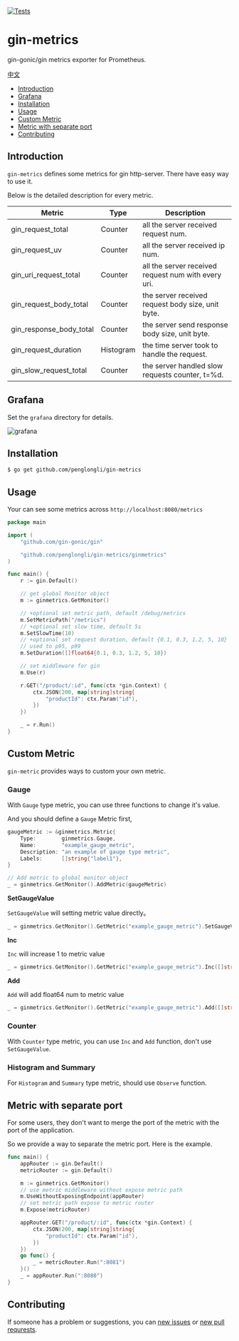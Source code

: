 [![Tests](https://github.com/penglongli/gin-metrics/actions/workflows/go.yml/badge.svg?branch=master)](https://github.com/penglongli/gin-metrics/actions/workflows/run-tests.yml)

# gin-metrics
gin-gonic/gin metrics exporter for Prometheus.

[中文](README_zh.md)

- [Introduction](#Introduction)
- [Grafana](#Grafana)
- [Installation](#Installation)
- [Usage](#Usage)
- [Custom Metric](#Custom-Metric)
- [Metric with separate port](#Metric-with-separate-port)
- [Contributing](#Contributing)

## Introduction

`gin-metrics` defines some metrics for gin http-server. There have easy way to use it.

Below is the detailed description for every metric.

| Metric                  | Type      | Description                                         |
| ----------------------- | --------- | --------------------------------------------------- |
| gin_request_total       | Counter   | all the server received request num.                |
| gin_request_uv          | Counter   | all the server received ip num.                     |
| gin_uri_request_total   | Counter   | all the server received request num with every uri. |
| gin_request_body_total  | Counter   | the server received request body size, unit byte.   |
| gin_response_body_total | Counter   | the server send response body size, unit byte.      |
| gin_request_duration    | Histogram | the time server took to handle the request.         |
| gin_slow_request_total  | Counter   | the server handled slow requests counter, t=%d.     |


## Grafana


Set the `grafana` directory for details.

![grafana](./grafana/grafana.png)


## Installation

```bash
$ go get github.com/penglongli/gin-metrics
```

## Usage

Your can see some metrics across `http://localhost:8080/metrics`

```go
package main

import (
	"github.com/gin-gonic/gin"

	"github.com/penglongli/gin-metrics/ginmetrics"
)

func main() {
	r := gin.Default()

	// get global Monitor object
	m := ginmetrics.GetMonitor()

	// +optional set metric path, default /debug/metrics
	m.SetMetricPath("/metrics")
	// +optional set slow time, default 5s
	m.SetSlowTime(10)
	// +optional set request duration, default {0.1, 0.3, 1.2, 5, 10}
	// used to p95, p99
	m.SetDuration([]float64{0.1, 0.3, 1.2, 5, 10})

	// set middleware for gin
	m.Use(r)

	r.GET("/product/:id", func(ctx *gin.Context) {
		ctx.JSON(200, map[string]string{
			"productId": ctx.Param("id"),
		})
	})

	_ = r.Run()
}
```

## Custom Metric

`gin-metric` provides ways to custom your own metric.

### Gauge

With `Gauge` type metric, you can use three functions to change it's value.

And you should define a `Gauge` Metric first, 

```go
gaugeMetric := &ginmetrics.Metric{
    Type:        ginmetrics.Gauge,
    Name:        "example_gauge_metric",
    Description: "an example of gauge type metric",
    Labels:      []string{"label1"},
}

// Add metric to global monitor object
_ = ginmetrics.GetMonitor().AddMetric(gaugeMetric)
```

**SetGaugeValue** 

`SetGaugeValue` will setting metric value directly。

```go
_ = ginmetrics.GetMonitor().GetMetric("example_gauge_metric").SetGaugeValue([]string{"label_value1"}, 0.1)
```

**Inc**

`Inc` will increase 1 to metric value

```go
_ = ginmetrics.GetMonitor().GetMetric("example_gauge_metric").Inc([]string{"label_value1"})
```

**Add**

`Add` will add float64 num to metric value

```go
_ = ginmetrics.GetMonitor().GetMetric("example_gauge_metric").Add([]string{"label_value1"}, 0.2)
```

### Counter

With `Counter` type metric, you can use `Inc` and `Add` function, don't use `SetGaugeValue`.


### Histogram and Summary

For `Histogram` and `Summary` type metric, should use `Observe` function.

## Metric with separate port

For some users, they don't want to merge the port of the metric with the port of the application.

So we provide a way to separate the metric port. Here is the example.

```go
func main() {
	appRouter := gin.Default()
	metricRouter := gin.Default()

	m := ginmetrics.GetMonitor()
	// use metric middleware without expose metric path
	m.UseWithoutExposingEndpoint(appRouter)
	// set metric path expose to metric router
	m.Expose(metricRouter)

	appRouter.GET("/product/:id", func(ctx *gin.Context) {
		ctx.JSON(200, map[string]string{
			"productId": ctx.Param("id"),
		})
	})
	go func() {
		_ = metricRouter.Run(":8081")
	}()
	_ = appRouter.Run(":8080")
}
```

## Contributing

If someone has a problem or suggestions, you can [new issues](https://github.com/penglongli/gin-metrics/issues/new) 
or [new pull requrests](https://github.com/penglongli/gin-metrics/pulls). 

